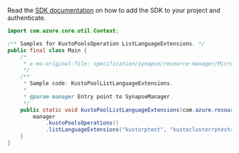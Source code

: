 Read the [SDK documentation](https://github.com/Azure/azure-sdk-for-java/blob/azure-resourcemanager-synapse_1.0.0-beta.3/sdk/synapse/azure-resourcemanager-synapse/README.md) on how to add the SDK to your project and authenticate.

```java
import com.azure.core.util.Context;

/** Samples for KustoPoolsOperation ListLanguageExtensions. */
public final class Main {
    /*
     * x-ms-original-file: specification/synapse/resource-manager/Microsoft.Synapse/preview/2021-06-01-preview/examples/KustoPoolLanguageExtensionsList.json
     */
    /**
     * Sample code: KustoPoolListLanguageExtensions.
     *
     * @param manager Entry point to SynapseManager.
     */
    public static void kustoPoolListLanguageExtensions(com.azure.resourcemanager.synapse.SynapseManager manager) {
        manager
            .kustoPoolsOperations()
            .listLanguageExtensions("kustorptest", "kustoclusterrptest4", "kustorptest", Context.NONE);
    }
}
```
